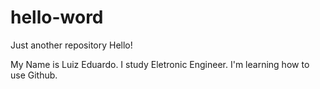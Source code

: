 # hello-word
Just another repository
Hello!

My Name is Luiz Eduardo. I study Eletronic Engineer. I'm learning how to use Github.
